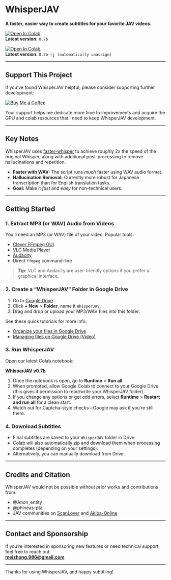 # WhisperJAV

**A faster, easier way to create subtitles for your favorite JAV videos.**

[![Open In Colab](https://colab.research.google.com/assets/colab-badge.svg)](https://colab.research.google.com/github/meizhong986/WhisperJAV/blob/main/notebook/WhisperJAV_v0_7b.ipynb)  
**Latest version:** `0.7b`

[![Open In Colab](https://colab.research.google.com/assets/colab-badge.svg)](https://colab.research.google.com/github/toohighonthehog/WhisperJAV/blob/main/notebook/WhisperJAV_v0_7b-rj.ipynb)  
**Latest version:** `0.7b-rj (automatically unassign)`



---

## Support This Project

If you’ve found WhisperJAV helpful, please consider supporting further development:

[![Buy Me a Coffee](https://www.buymeacoffee.com/assets/img/custom_images/yellow_img.png)](https://buymeacoffee.com/meizhong)

Your support helps me dedicate more time to improvements and acquire the GPU and colab resources that I need to keep WhisperJAV development.

---

## Key Notes

WhisperJAV uses [faster-whisper](https://github.com/guillaumekln/faster-whisper) to achieve roughly 2x the speed of the original Whisper, along with additional post-processing to remove hallucinations and repetition.


- **Faster with WAV:** The script runs *much* faster using WAV audio format.  
- **Hallucination Removal:** Currently more robust for Japanese transcription than for English translation tasks.  
- **Goal:** Make it *fast* and *easy* for non-technical users.

---

## Getting Started

### 1. Extract MP3 (or WAV) Audio from Videos
You’ll need an MP3 (or WAV) file of your video. Popular tools:

- [Clever FFmpeg GUI](https://www.videohelp.com/software/clever-FFmpeg-GUI)  
- [VLC Media Player](https://youtu.be/sMy-T8RJAo0?si=AKg-WgDAAhtaBFkr)  
- [Audacity](https://www.audacityteam.org/)  
- Direct `ffmpeg` command-line

> **Tip:** VLC and Audacity are user-friendly options if you prefer a graphical interface.

### 2. Create a “WhisperJAV” Folder in Google Drive
1. Go to [Google Drive](https://drive.google.com/).  
2. Click **+ New** \> **Folder**, name it `WhisperJAV`.  
3. Drag and drop or upload your MP3/WAV files into this folder.

See these quick tutorials for more info:  
- [Organize your files in Google Drive](https://support.google.com/drive/answer/2375091?hl=en&co=GENIE.Platform%3DDesktop)  
- [Managing files on Google Drive (Video)](https://youtu.be/EKjnjySLTvM?si=SF8ww3z572FnO_cq)

### 3. Run WhisperJAV
Open our latest Colab notebook:

[**WhisperJAV v0.7b**](https://colab.research.google.com/github/meizhong986/WhisperJAV/blob/main/notebook/WhisperJAV_v0_7b.ipynb)

1. Once the notebook is open, go to **Runtime** \> **Run all**.  
2. When prompted, allow Google Colab to connect to your Google Drive (this gives it permission to read/write your WhisperJAV folder).  
3. If you change any options or get odd errors, select **Runtime** \> **Restart and run all** for a clean start.  
4. Watch out for Captcha-style checks—Google may ask if you’re still there.

### 4. Download Subtitles
- Final subtitles are saved to your `WhisperJAV` folder in Drive.  
- Colab will also automatically zip and download them when processing completes (depending on your settings).  
- Alternatively, you can manually download from Drive.

---

## Credits and Citation
WhisperJAV would not be possible without prior works and contributions from:  
- @Anon_entity  
- @phineas-pta  
- JAV communities on [ScanLover](https://www.scanlover.com/) and [Akiba-Online](https://www.akiba-online.com/)


---

## Contact and Sponsorship
If you’re interested in sponsoring new features or need technical support, feel free to reach out:  
[**meizhong.986@gmail.com**](mailto:meizhong.986@gmail.com)

---

Thanks for using WhisperJAV, and happy subtitling!
